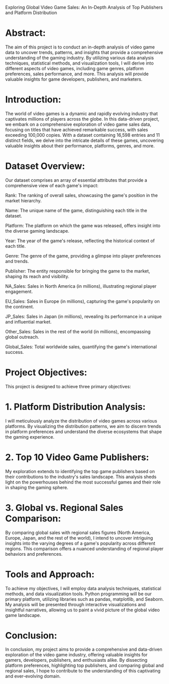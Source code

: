 Exploring Global Video Game Sales: An In-Depth Analysis of Top Publishers and Platform Distribution

# Abstract:
The aim of this project is to conduct an in-depth analysis of video game data to uncover trends, patterns, and insights that provide a comprehensive understanding of the gaming industry. By utilizing various data analysis techniques, statistical methods, and visualization tools, I will derive into different aspects of video games, including game genres, platform preferences, sales performance, and more. This analysis will provide valuable insights for game developers, publishers, and marketers.

# Introduction: 
The world of video games is a dynamic and rapidly evolving industry that captivates millions of players across the globe. In this data-driven project, we embark on a comprehensive exploration of video game sales data, focusing on titles that have achieved remarkable success, with sales exceeding 100,000 copies. With a dataset containing 16,598 entries and 11 distinct fields, we delve into the intricate details of these games, uncovering valuable insights about their performance, platforms, genres, and more.

# Dataset Overview:

Our dataset comprises an array of essential attributes that provide a comprehensive view of each game's impact:

Rank: The ranking of overall sales, showcasing the game's position in the market hierarchy.

Name: The unique name of the game, distinguishing each title in the dataset.

Platform: The platform on which the game was released, offers insight into the diverse gaming landscape.

Year: The year of the game's release, reflecting the historical context of each title.

Genre: The genre of the game, providing a glimpse into player preferences and trends.

Publisher: The entity responsible for bringing the game to the market, shaping its reach and visibility.

NA_Sales: Sales in North America (in millions), illustrating regional player engagement.

EU_Sales: Sales in Europe (in millions), capturing the game's popularity on the continent.

JP_Sales: Sales in Japan (in millions), revealing its performance in a unique and influential market.

Other_Sales: Sales in the rest of the world (in millions), encompassing global outreach.

Global_Sales: Total worldwide sales, quantifying the game's international success.

# Project Objectives:
This project is designed to achieve three primary objectives:

# 1. Platform Distribution Analysis: 
I will meticulously analyze the distribution of video games across various platforms. By visualizing the distribution patterns, we aim to discern trends in platform preferences and understand the diverse ecosystems that shape the gaming experience.

# 2. Top 10 Video Game Publishers: 
My exploration extends to identifying the top game publishers based on their contributions to the industry's sales landscape. This analysis sheds light on the powerhouses behind the most successful games and their role in shaping the gaming sphere.

# 3. Global vs. Regional Sales Comparison:
By comparing global sales with regional sales figures (North America, Europe, Japan, and the rest of the world), I intend to uncover intriguing insights into the varying degrees of a game's popularity across different regions. This comparison offers a nuanced understanding of regional player behaviors and preferences.

# Tools and Approach:
To achieve my objectives, I will employ data analysis techniques, statistical methods, and data visualization tools. Python programming will be our primary platform, utilizing libraries such as pandas, matplotlib, and Seaborn. My analysis will be presented through interactive visualizations and insightful narratives, allowing us to paint a vivid picture of the global video game landscape.

# Conclusion:
In conclusion, my project aims to provide a comprehensive and data-driven exploration of the video game industry, offering valuable insights for gamers, developers, publishers, and enthusiasts alike. By dissecting platform preferences, highlighting top publishers, and comparing global and regional sales, I hope to contribute to the understanding of this captivating and ever-evolving domain.

